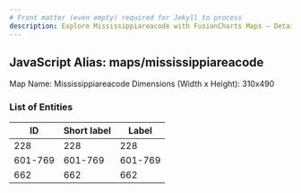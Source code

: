 ```yaml
---
# Front matter (even empty) required for Jekyll to process
description: Explore Mississippiareacode with FusionCharts Maps – Detailed features for seamless integration. Try now & enhance your data visualization today! 
---
```


## JavaScript Alias: maps/mississippiareacode

Map Name: Mississippiareacode
Dimensions (Width x Height): 310x490





### List of Entities

ID | Short label | Label
---|---|---|
228|228|228
601-769|601-769|601-769
662|662|662

